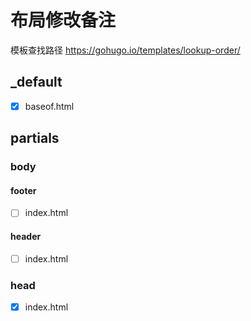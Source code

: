 # 布局修改备注

模板查找路径 <https://gohugo.io/templates/lookup-order/>

## \_default

- [x] baseof.html

## partials

### body

#### footer

- [ ] index.html

#### header

- [ ] index.html

### head

- [x] index.html
